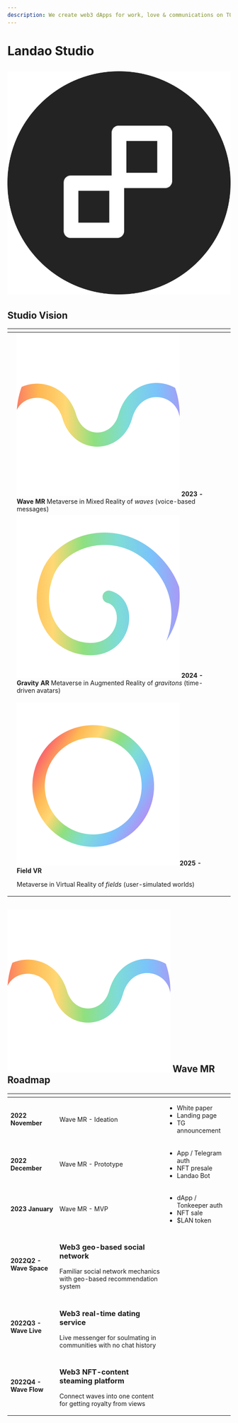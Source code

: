 ```yaml
---
description: We create web3 dApps for work, love & communications on TON-blockchain
---
```


# Landao Studio

## ![](../.gitbook/assets/telegram-cloud-document-2-5204222910629160424.jpg)

## Studio Vision

<table data-view="cards"><thead><tr><th></th><th></th><th></th><th data-hidden data-card-cover data-type="files"></th></tr></thead><tbody><tr><td></td><td><strong></strong><img src="../.gitbook/assets/telegram-cloud-document-2-5197520528264407570 (1).jpg" alt="" data-size="line"> <strong>2023 -</strong> <strong>Wave MR</strong> Metaverse in Mixed Reality of <em>waves</em> (voice-based messages)</td><td></td><td></td></tr><tr><td></td><td><strong></strong><img src="../.gitbook/assets/telegram-cloud-document-2-5197520528264407569.jpg" alt="" data-size="line"> <strong>2024 - Gravity AR</strong> Metaverse in Augmented Reality of <em>gravitons</em> (time-driven avatars)</td><td></td><td></td></tr><tr><td></td><td><p><strong></strong><img src="../.gitbook/assets/telegram-cloud-document-2-5197520528264407568.jpg" alt="" data-size="line"><strong>2025 - Field VR</strong></p><p>Metaverse in Virtual Reality of <em>fields</em> (user-simulated worlds)</p></td><td></td><td></td></tr></tbody></table>

## <img src="../.gitbook/assets/telegram-cloud-document-2-5197520528264407570 (1).jpg" alt="" data-size="line"> Wave MR Roadmap

<table data-view="cards"><thead><tr><th></th><th></th><th></th></tr></thead><tbody><tr><td><strong>2022 November</strong></td><td>Wave MR <strong></strong> - Ideation</td><td><ul><li>White paper</li><li>Landing page</li><li>TG announcement</li></ul></td></tr><tr><td><strong>2022 December</strong></td><td>Wave MR <strong></strong> - Prototype</td><td><ul><li>App / Telegram auth</li><li>NFT presale</li><li>Landao Bot</li></ul></td></tr><tr><td><strong>2023 January</strong></td><td>Wave MR - MVP</td><td><ul><li>dApp / Tonkeeper auth</li><li>NFT sale</li><li>$LAN token</li></ul></td></tr><tr><td><strong>2022Q2 - Wave Space</strong></td><td><h3 id="geo-based-social-network-in-web3">Web3 geo-based social network</h3><p>Familiar social network mechanics with geo-based recommendation system</p></td><td></td></tr><tr><td><strong>2022Q3 - Wave Live</strong></td><td><h3 id="real-time-dating-service-in-web3">Web3 real-time dating service</h3><p>Live messenger for soulmating in communities with no chat history</p></td><td></td></tr><tr><td><strong>2022Q4 - Wave Flow</strong></td><td><h3 id="nft-content-steaming-platform-in-web3">Web3 NFT-content steaming platform</h3><p>Connect waves into one content for getting royalty from views</p></td><td></td></tr></tbody></table>
